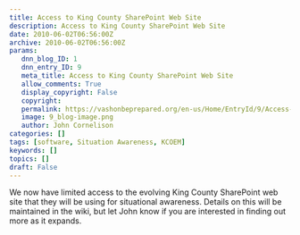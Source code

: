 ```yaml
---
title: Access to King County SharePoint Web Site
description: Access to King County SharePoint Web Site
date: 2010-06-02T06:56:00Z
archive: 2010-06-02T06:56:00Z
params:
   dnn_blog_ID: 1
   dnn_entry_ID: 9
   meta_title: Access to King County SharePoint Web Site
   allow_comments: True
   display_copyright: False
   copyright: 
   permalink: https://vashonbeprepared.org/en-us/Home/EntryId/9/Access-to-King-County-SharePoint-Web-Site
   image: 9_blog-image.png
   author: John Cornelison
categories: []
tags: [software, Situation Awareness, KCOEM]
keywords: []
topics: []
draft: False
---
```


<p>We now have limited access to the evolving King County SharePoint web site that they will be using for situational awareness. Details on this will be maintained in the wiki, but let John know if you are interested in finding out more as it expands.</p>
